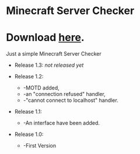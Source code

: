# Minecraft Server Checker
# Download [here](https://github.com/OhRetro/Minecraft-Server-Checker/releases).
Just a simple Minecraft Server Checker

* Release 1.3:
_not released yet_

* Release 1.2:
  * -MOTD added,
  * -an "connection refused" handler,
  * -"cannot connect to localhost" handler.

* Release 1.1:
  * -An interface have been added.

* Release 1.0:
  * -First Version
